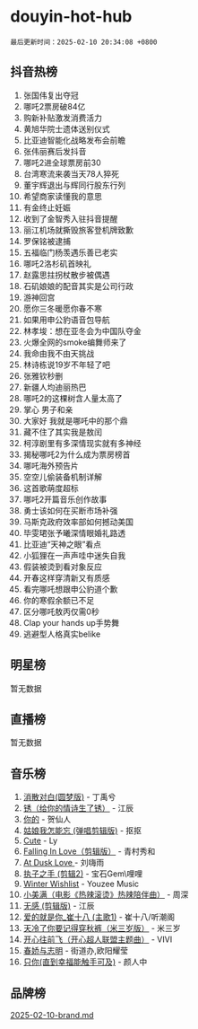 # douyin-hot-hub

`最后更新时间：2025-02-10 20:34:08 +0800`

## 抖音热榜

1. 张国伟复出夺冠
1. 哪吒2票房破84亿
1. 购新补贴激发消费活力
1. 黄旭华院士遗体送别仪式
1. 比亚迪智能化战略发布会前瞻
1. 张伟丽赛后发抖音
1. 哪吒2进全球票房前30
1. 台湾寒流来袭当天78人猝死
1. 董宇辉退出与辉同行股东行列
1. 希望商家读懂我的意思
1. 有金终止妊娠
1. 收到了金智秀入驻抖音提醒
1. 丽江机场就撕毁旅客登机牌致歉
1. 罗保铭被逮捕
1. 五福临门杨羡遇乐善已老实
1. 哪吒2洛杉矶首映礼
1. 赵露思拄拐杖散步被偶遇
1. 石矶娘娘的配音其实是公司行政
1. 游神回宫
1. 愿你三冬暖愿你春不寒
1. 如果用申公豹语音包导航
1. 林孝埈：想在亚冬会为中国队夺金
1. 火爆全网的smoke编舞师来了
1. 我命由我不由天挑战
1. 林诗栋说19岁不年轻了吧
1. 张雅钦秒删
1. 新疆人均迪丽热巴
1. 哪吒2的这棵树含人量太高了
1. 掌心 男子和亲
1. 大家好 我就是哪吒中的那个鼎
1. 藏不住了其实我是敖闰
1. 柯淳剧里有多深情现实就有多神经
1. 揭秘哪吒2为什么成为票房榜首
1. 哪吒海外预告片
1. 空空儿偷装备机制详解
1. 这首歌萌度超标
1. 哪吒2开篇音乐创作故事
1. 勇士该如何在买断市场补强
1. 马斯克政府效率部如何撼动美国
1. 毕雯珺张予曦深情眼婚礼路透
1. 比亚迪“天神之眼”看点
1. 小狐狸在一声声哇中迷失自我
1. 假装被烫到看对象反应
1. 开春这样穿清新又有质感
1. 看完哪吒想跟申公豹道个歉
1. 你的寒假余额已不足
1. 区分哪吒敖丙仅需0秒
1. Clap your hands up手势舞
1. 逃避型人格真实belike

## 明星榜

暂无数据

## 直播榜

暂无数据

## 音乐榜

1. [消散对白(圆梦版)](https://sf5-hl-cdn-tos.douyinstatic.com/obj/tos-cn-ve-2774/og4jB5I5IizzoZVAAAzWgBMAsMDWoArfwBOiFs) - 丁禹兮
1. [锈（给你的情诗生了锈）](https://sf5-hl-cdn-tos.douyinstatic.com/obj/tos-cn-ve-2774/o8a1PBtVqIYbPEGK6e5A4egedVMdm3fCIz6bbE) - 江辰
1. [你的](https://sf5-hl-cdn-tos.douyinstatic.com/obj/tos-cn-ve-2774/oYuIeKf42jB7sEV6B2upMdpYAgfrQWj0FeRegh) - 贺仙人
1. [姑娘我怎能忘 (弹唱剪辑版)](https://sf5-hl-cdn-tos.douyinstatic.com/obj/tos-cn-ve-2774/okamwrBGEMz6illuEofAsMV4yzF5tVWbBiA5AI) - 抠抠
1. [Cute](https://sf5-hl-cdn-tos.douyinstatic.com/obj/tos-cn-ve-2774/o4IbIzHWKAAB4wsS5qMBRiiAlEBGTpQRNfFvuo) - Ly
1. [Falling In Love（剪辑版）](https://sf5-hl-cdn-tos.douyinstatic.com/obj/tos-cn-ve-2774/o8ajpA8zzgBPahbBIO8AcKGBLJezFCRd1wfP9f) - 青村秀和
1. [ At Dusk  Love ](https://sf5-hl-cdn-tos.douyinstatic.com/obj/tos-cn-ve-2774/o8CrpCf5CaYgI4ZrtQgMQAFEfuGqNnRSDQAPBc) - 刘嗨雨
1. [执子之手 (剪辑2)](https://sf5-hl-cdn-tos.douyinstatic.com/obj/tos-cn-ve-2774/oUoZLQjCc31XzqsBnBQUNgeKtYPBcgbFDwtfcu) - 宝石Gem\哩哩
1. [Winter Wishlist](https://sf3-cdn-tos.douyinstatic.com/obj/tos-cn-ve-2774/oIIgUOeamCFCVAzxN6MFRLIBlLGpUqQxeeHrLE) - Youzee Music
1. [小美满（电影《热辣滚烫》热辣陪伴曲）](https://sf5-hl-cdn-tos.douyinstatic.com/obj/tos-cn-ve-2774/o0GAn2lSgfZIDUgtevCGDQYnFg4CwnrBaxbTZL) - 周深
1. [无感 (剪辑版)](https://sf5-hl-cdn-tos.douyinstatic.com/obj/tos-cn-ve-2774/o0eIsUzJBDlQaQFC5OFlgbMEZC1TFYBftOBn6p) - 江辰
1. [爱的就是你_崔十八 (主歌1)](https://sf5-hl-cdn-tos.douyinstatic.com/obj/tos-cn-ve-2774/oI5BO5DhFZ6UTcNCnZaOCBLtZ7WIMQGfgnXf5E) - 崔十八/听潮阁
1. [天冷了你要记得穿秋裤（米三岁版）](https://sf5-hl-cdn-tos.douyinstatic.com/obj/tos-cn-ve-2774/oQlIwVIDWiZ6BQilAorS7MA0AgCkQDvcZAdm1) - 米三岁
1. [开心往前飞（开心超人联盟主题曲）](https://sf5-hl-cdn-tos.douyinstatic.com/obj/tos-cn-ve-2774/9d8fb7c82cf1421fb93a9fe925275e0a) - VIVI
1. [春娇与志明](https://sf5-hl-cdn-tos.douyinstatic.com/obj/tos-cn-ve-2774/e530d8fceb7044b39707d7f9ff54add1) - 街道办,欧阳耀莹
1. [只你(直到幸福能触手可及)](https://sf5-hl-cdn-tos.douyinstatic.com/obj/tos-cn-ve-2774/o0lBkRDzFTeaVSUz3ZZSCBVtZ5DIMQGfgmEAuE) - 颜人中

## 品牌榜

[2025-02-10-brand.md](2025-02-10-brand.md)

